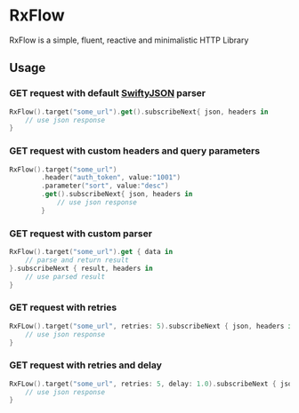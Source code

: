 # RxFlow
RxFlow is a simple, fluent, reactive and minimalistic HTTP Library

## Usage
### GET request with default [SwiftyJSON](https://github.com/SwiftyJSON/SwiftyJSON) parser
```swift
RxFlow().target("some_url").get().subscribeNext{ json, headers in
    // use json response
}
```
### GET request with custom headers and query parameters
```swift
RxFlow().target("some_url")
        .header("auth_token", value:"1001")
        .parameter("sort", value:"desc")
        .get().subscribeNext{ json, headers in
            // use json response
        }
```
### GET request with custom parser
```swift
RxFlow().target("some_url").get { data in
	// parse and return result
}.subscribeNext { result, headers in
    // use parsed result
}
```
### GET request with retries
```swift
RxFLow().target("some_url", retries: 5).subscribeNext { json, headers in 
    // use json response
}
```
### GET request with retries and delay
```swift
RxFLow().target("some_url", retries: 5, delay: 1.0).subscribeNext { json, headers in 
    // use json response
}
```


